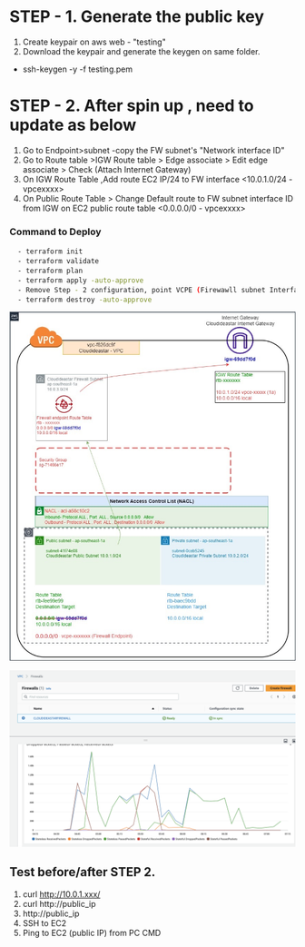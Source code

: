 # STEP - 1. Generate the public key


1. Create keypair on aws web - "testing"
2. Download the keypair and generate the keygen on same folder.
  - ssh-keygen -y -f testing.pem

# STEP - 2. After spin up , need to update as below

1. Go to Endpoint>subnet -copy the FW subnet's "Network interface ID"
2. Go to Route table >IGW Route table > Edge associate > Edit edge associate > Check (Attach Internet Gateway) 
3. On IGW Route Table ,Add route EC2 IP/24 to FW interface <10.0.1.0/24 - vpcexxxx>
4. On Public Route Table > Change Default route to FW subnet interface ID from IGW on EC2 public route table <0.0.0.0/0 - vpcexxxx>

### Command to Deploy
```bash
  - terraform init
  - terraform validate
  - terraform plan
  - terraform apply -auto-approve
  - Remove Step - 2 configuration, point VCPE (Firewawll subnet Interface ID)
  - terraform destroy -auto-approve
```  
![header image](cloudideastar_nfw.jpg)

![header image](AWS_NFW.png)



## Test before/after  STEP 2.
1. curl http://10.0.1.xxx/
2. curl http://public_ip
3. http://public_ip
4. SSH to EC2
5. Ping to EC2 (public IP) from PC CMD
